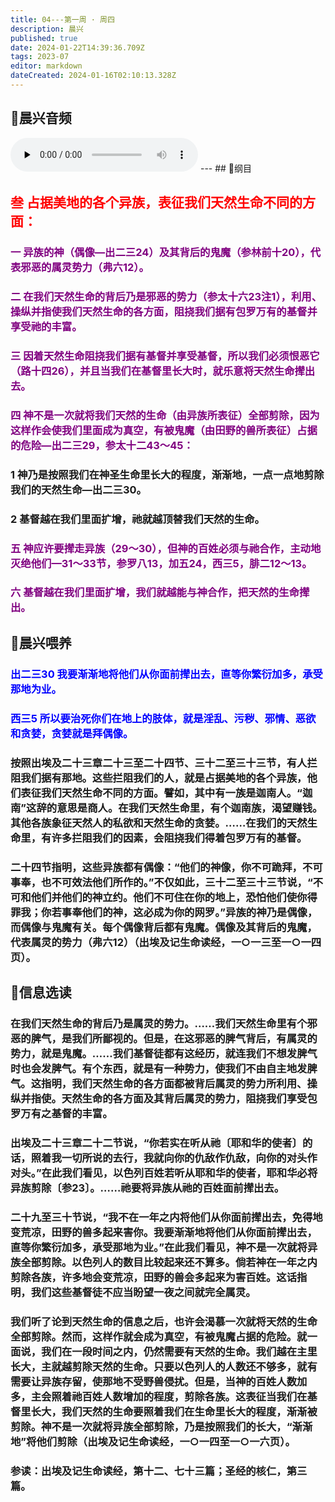 ```yaml
---
title: 04---第一周 · 周四
description: 晨兴
published: true
date: 2024-01-22T14:39:36.709Z
tags: 2023-07
editor: markdown
dateCreated: 2024-01-16T02:10:13.328Z
---
```


## 🎵晨兴音频
<audio id="audio" controls="" preload="none">
      <source id="mp3" src="/2023-07/week1/week1day4.mp3">
</audio>
---
## 📖纲目

## <font color=red>叁 占据美地的各个异族，表征我们天然生命不同的方面：</font>

### <font color=purple>一 异族的神（偶像—出二三24）及其背后的鬼魔（参林前十20），代表邪恶的属灵势力（弗六12）。</font>

### <font color=purple>二 在我们天然生命的背后乃是邪恶的势力（参太十六23注1），利用、操纵并指使我们天然生命的各方面，阻挠我们据有包罗万有的基督并享受祂的丰富。</font>

### <font color=purple>三 因着天然生命阻挠我们据有基督并享受基督，所以我们必须恨恶它（路十四26），并且当我们在基督里长大时，就乐意将天然生命撵出去。</font>

### <font color=purple>四 神不是一次就将我们天然的生命（由异族所表征）全部剪除，因为这样作会使我们里面成为真空，有被鬼魔（由田野的兽所表征）占据的危险—出二三29，参太十二43～45：</font>

### 1 神乃是按照我们在神圣生命里长大的程度，渐渐地，一点一点地剪除我们的天然生命—出二三30。

### 2 基督越在我们里面扩增，祂就越顶替我们天然的生命。

### <font color=purple>五 神应许要撵走异族（29～30），但神的百姓必须与祂合作，主动地灭绝他们—31～33节，参罗八13，加五24，西三5，腓二12～13。</font>

### <font color=purple>六 基督越在我们里面扩增，我们就越能与神合作，把天然的生命撵出。</font>

## 📖晨兴喂养

### <font color=blue>出二三30    我要渐渐地将他们从你面前撵出去，直等你繁衍加多，承受那地为业。</font>

### <font color=blue>西三5    所以要治死你们在地上的肢体，就是淫乱、污秽、邪情、恶欲和贪婪，贪婪就是拜偶像。</font>

### 按照出埃及二十三章二十三至二十四节、三十二至三十三节，有人拦阻我们据有那地。这些拦阻我们的人，就是占据美地的各个异族，他们表征我们天然生命不同的方面。譬如，其中有一族是迦南人。“迦南”这辞的意思是商人。在我们天然生命里，有个迦南族，渴望赚钱。其他各族象征天然人的私欲和天然生命的贪婪。……在我们的天然生命里，有许多拦阻我们的因素，会阻挠我们得着包罗万有的基督。

### 二十四节指明，这些异族都有偶像：“他们的神像，你不可跪拜，不可事奉，也不可效法他们所作的。”不仅如此，三十二至三十三节说，“不可和他们并他们的神立约。他们不可住在你的地上，恐怕他们使你得罪我；你若事奉他们的神，这必成为你的网罗。”异族的神乃是偶像，而偶像与鬼魔有关。每个偶像背后都有鬼魔。偶像及其背后的鬼魔，代表属灵的势力（弗六12）（出埃及记生命读经，一○一三至一○一四页）。

## 📖信息选读

### 在我们天然生命的背后乃是属灵的势力。……我们天然生命里有个邪恶的脾气，是我们所鄙视的。但是，在这邪恶的脾气背后，有属灵的势力，就是鬼魔。……我们基督徒都有这经历，就连我们不想发脾气时也会发脾气。有个东西，就是有一种势力，使我们不由自主地发脾气。这指明，我们天然生命的各方面都被背后属灵的势力所利用、操纵并指使。天然生命的各方面及其背后属灵的势力，阻挠我们享受包罗万有之基督的丰富。

### 出埃及二十三章二十二节说，“你若实在听从祂〔耶和华的使者〕的话，照着我一切所说的去行，我就向你的仇敌作仇敌，向你的对头作对头。”在此我们看见，以色列百姓若听从耶和华的使者，耶和华必将异族剪除〔参23〕。……祂要将异族从祂的百姓面前撵出去。

### 二十九至三十节说，“我不在一年之内将他们从你面前撵出去，免得地变荒凉，田野的兽多起来害你。我要渐渐地将他们从你面前撵出去，直等你繁衍加多，承受那地为业。”在此我们看见，神不是一次就将异族全部剪除。以色列人的数目比较起来还不算多。倘若神在一年之内剪除各族，许多地会变荒凉，田野的兽会多起来为害百姓。这话指明，我们这些基督徒不应当盼望一夜之间就完全属灵。

### 我们听了论到天然生命的信息之后，也许会渴慕一次就将天然的生命全部剪除。然而，这样作就会成为真空，有被鬼魔占据的危险。就一面说，我们在一段时间之内，仍然需要有天然的生命。我们越在主里长大，主就越剪除天然的生命。只要以色列人的人数还不够多，就有需要让异族存留，使那地不受野兽侵扰。但是，当神的百姓人数加多，主会照着祂百姓人数增加的程度，剪除各族。这表征当我们在基督里长大，我们天然的生命要照着我们在生命里长大的程度，渐渐被剪除。神不是一次就将异族全部剪除，乃是按照我们的长大，“渐渐地”将他们剪除（出埃及记生命读经，一○一四至一○一六页）。

### 参读：出埃及记生命读经，第十二、七十三篇；圣经的核仁，第三篇。

<!-- Google tag (gtag.js) -->

<script async src="https://www.googletagmanager.com/gtag/js?id=G-1P8709Z16T"></script>

<script>


 window.dataLayer = window.dataLayer || [];

 function gtag(){dataLayer.push(arguments);}

 gtag('js', new Date());



 gtag('config', 'G-1P8709Z16T');

</script>